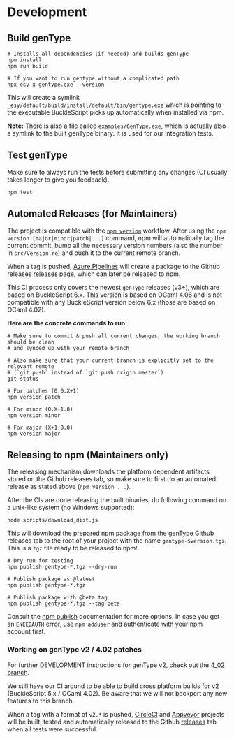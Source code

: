 # Development

## Build genType

```
# Installs all dependencies (if needed) and builds genType
npm install
npm run build

# If you want to run gentype without a complicated path
npx esy x gentype.exe --version
```

This will create a symlink
`_esy/default/build/install/default/bin/gentype.exe` which is pointing to the
executable BuckleScript picks up automatically when installed via npm.

**Note:** There is also a file called `examples/GenType.exe`, which is actually
also a symlink to the built genType binary. It is used for our integration
tests.

## Test genType

Make sure to always run the tests before submitting any changes (CI usually takes
longer to give you feedback).

```
npm test
```

## Automated Releases (for Maintainers)

The project is compatible with the [`npm
version`](https://docs.npmjs.com/cli/version) workflow. After using the `npm
version [major|minor|patch|...]` command, npm will automatically tag the
current commit, bump all the necessary version numbers (also the number in
`src/Version.re`) and push it to the current remote branch.

When a tag is pushed, [Azure
Pipelines](https://dev.azure.com/ccrisccris/genType/_build) will create a
package to the Github releases
[releases](https://github.com/cristianoc/genType/releases) page, which can
later be released to npm.

This CI process only covers the newest `genType` releases (v3+), which are based
on BuckleScript 6.x. This version is based on OCaml 4.06 and is not compatible with
any BuckleScript version below 6.x (those are based on OCaml 4.02).

**Here are the concrete commands to run:**

```
# Make sure to commit & push all current changes, the working branch should be clean
# and synced up with your remote branch

# Also make sure that your current branch is explicitly set to the relevant remote
# (`git push` instead of `git push origin master`)
git status

# For patches (0.0.X+1)
npm version patch

# For minor (0.X+1.0)
npm version minor

# For major (X+1.0.0)
npm version major
```

## Releasing to npm (Maintainers only)

The releasing mechanism downloads the platform dependent artifacts stored on
the Github releases tab, so make sure to first do an automated release as
stated above (`npm version ...`).

After the CIs are done releasing the built binaries, do following command on a
unix-like system (no Windows supported):

```
node scripts/download_dist.js
```

This will download the prepared npm package from the genType Github releases
tab to the root of your project with the name `gentype-$version.tgz`. This is
a `tgz` file ready to be released to npm!

```
# Dry run for testing
npm publish gentype-*.tgz --dry-run

# Publish package as @latest
npm publish gentype-*.tgz

# Publish package with @beta tag
npm publish gentype-*.tgz --tag beta
```

Consult the [npm publish](https://docs.npmjs.com/cli/publish) documentation for more options.
In case you get an `ENEEDAUTH` error, use `npm adduser` and authenticate with your npm account first.

### Working on genType v2 / 4.02 patches

For further DEVELOPMENT instructions for genType v2, check out the [4_02
branch](https://github.com/cristianoc/genType/tree/4_02).

We still have our CI around to be able to build cross platform builds for v2 
(BuckleScript 5.x / OCaml 4.02). Be aware that we will not backport any new
features to this branch.

When a tag with a format of `v2.*` is pushed,
[CircleCI](https://circleci.com/gh/cristianoc/genType) and
[Appveyor](https://ci.appveyor.com/project/cristianoc/gentype) projects will be
built, tested and automatically released to the Github
[releases](https://github.com/cristianoc/genType/releases) tab when all tests
were successful.
